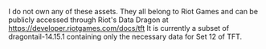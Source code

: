 I do not own any of these assets. They all belong to Riot Games and can be publicly accessed through Riot's Data Dragon at https://developer.riotgames.com/docs/tft 
It is currently a subset of dragontail-14.15.1 containing only the necessary data for Set 12 of TFT.